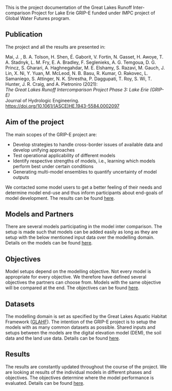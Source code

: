 This is the project documentation of the Great Lakes Runoff Inter-comparison Project for Lake Erie GRIP-E funded under IMPC project of Global Water Futures program.

## Publication

The project and all the results are presented in:

Mai, J. , B. A. Tolson, H. Shen, É. Gaborit, V. Fortin, N. Gasset, H. Awoye, T. A. Stadnyk, L. M. Fry, E. A. Bradley, F. Seglenieks, A. G. Temgoua, D. G. Princz, S. Gharari, A. Haghnegahdar, M. E. Elshamy, S. Razavi, M. Gauch, J. Lin, X. Ni, Y. Yuan, M. McLeod, N. B. Basu, R. Kumar, O. Rakovec, L. Samaniego, S. Attinger, N. K. Shrestha, P. Daggupati, T. Roy, S. Wi, T. Hunter, J. R. Craig, and A. Pietroniro (2021):<br> 
_The Great Lakes Runoff Intercomparison Project Phase 3: Lake Erie (GRIP-E)_ <br>
Journal of Hydrologic Engineering.  <br>
https://doi.org/10.1061/(ASCE)HE.1943-5584.0002097

## Aim of the project

The main scopes of the GRIP-E project are:
* Develop strategies to handle cross-border issues of available data and develop unifying approaches
* Test operational applicability of different models
* Identify respective strengths of models, i.e., learning which models perform best under certain conditions
* Generating multi-model ensembles to quantify uncertainty of model outputs

We contacted some model users to get a better feeling of their needs and determine model end-use and thus inform participants about end-goals of model development. The results can be found [here](https://github.com/julemai/GRIP-E/wiki/User-survey).

## Models and Partners

There are several models participating in the model inter comparison. The setup is made such that models can be added easily as long as they are setup with the below mentioned input data over the modelling domain. Details on the models can be found [here](https://github.com/julemai/GRIP-E/wiki/Models-and-Partners).

## Objectives

Model setups depend on the modelling objective. Not every model is appropriate for every objective. We therefore have defined several objectives the partners can choose from. Models with the same objective will be compared at the end. The objectives can be found [here](https://github.com/julemai/GRIP-E/wiki/Objectives).

## Datasets

The modelling domain is set as specified by the Great Lakes Aquatic Habitat Framework ([GLAHF](https://www.glahf.org/data/)). The intention of the GRIP-E project is to setup the models with as many common datasets as possible. Shared inputs and setups between the models are the digital elevation model (DEM), the soil data and the land use data. Details can be found [here](https://github.com/julemai/GRIP-E/wiki/Datasets).

## Results

The results are constantly updated throughout the course of the project. We are looking at results of the individual models in different phases and objectives. The objectives determine where the model performance is evaluated. Details can be found [here](https://github.com/julemai/GRIP-E/wiki/Results).
